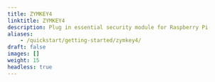 ```yaml
---
title: ZYMKEY4
linktitle: ZYMKEY4
description: Plug in essential security module for Raspberry Pi
aliases:
    - /quickstart/getting-started/zymkey4/
draft: false
images: []
weight: 15
headless: true
---
```

